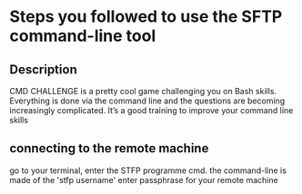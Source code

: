 # Steps you followed to use the SFTP command-line tool

## Description
CMD CHALLENGE is a pretty cool game challenging you on Bash skills. Everything is done via the command line and the questions are becoming increasingly complicated. It’s a good training to improve your command line skills

## connecting to the remote machine
go to your terminal,
enter the STFP programme cmd. the command-line is made of the 'stfp username' 
enter passphrase for your remote machine

## 
